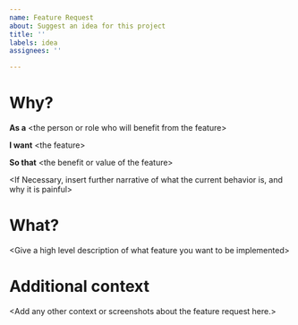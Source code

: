 ```yaml
---
name: Feature Request
about: Suggest an idea for this project
title: ''
labels: idea
assignees: ''

---
```


# Why?

**As a** \<the person or role who will benefit from the feature\>

**I want** \<the feature\>

**So that** \<the benefit or value of the feature\>

<If Necessary, insert further narrative of what the current behavior is, and why it is painful>

# What?

\<Give a high level description of what feature you want to be implemented\>

# Additional context

\<Add any other context or screenshots about the feature request here.\>
